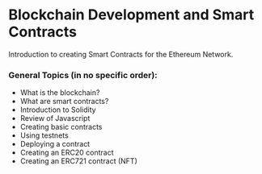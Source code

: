 Blockchain Development and Smart Contracts
===========================================

Introduction to creating Smart Contracts for the Ethereum Network.

### General Topics (in no specific order):

- What is the blockchain?
- What are smart contracts?
- Introduction to Solidity
- Review of Javascript
- Creating basic contracts
- Using testnets
- Deploying a contract
- Creating an ERC20 contract
- Creating an ERC721 contract (NFT)
